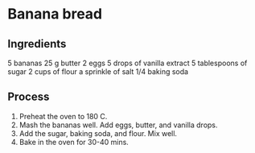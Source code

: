 # Banana bread

## Ingredients
5 bananas
25 g butter
2 eggs
5 drops of vanilla extract
5 tablespoons of sugar
2 cups of flour
a sprinkle of salt
1/4 baking soda

## Process
1. Preheat the oven to 180 C.
2. Mash the bananas well. Add eggs, butter, and vanilla drops. 
3. Add the sugar, baking soda, and flour. Mix well. 
4. Bake in the oven for 30-40 mins. 